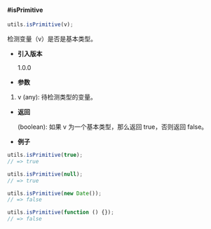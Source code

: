 #### #isPrimitive

```javascript
utils.isPrimitive(v);
```

检测变量（v）是否是基本类型。

- **引入版本**

    1.0.0

- **参数**

1. v (any): 待检测类型的变量。

- **返回**

    (boolean): 如果 v 为一个基本类型，那么返回 true，否则返回 false。

- **例子**

```javascript
utils.isPrimitive(true);
// => true

utils.isPrimitive(null);
// => true

utils.isPrimitive(new Date());
// => false

utils.isPrimitive(function () {});
// => false
```
